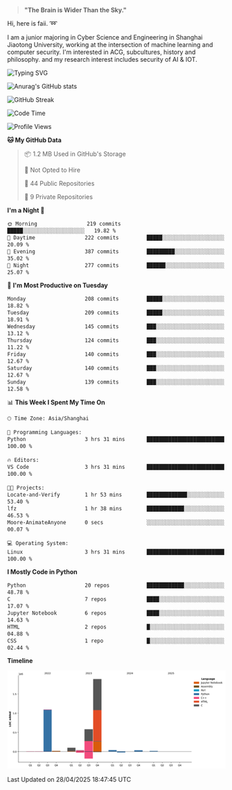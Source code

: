 > **"The Brain is Wider Than the Sky."**

  Hi, here is faii. :loop:  
  
  I am a junior majoring in Cyber Science and Engineering in Shanghai Jiaotong University, working at the intersection
  of machine learning and computer security. I'm interested in ACG, subcultures, history and philosophy. and my research interest includes security of AI & IOT.

![Typing SVG](https://readme-typing-svg.demolab.com/?lines=Any+sufficiently+advanced+technology+is+indistinguishable+from+magic;On+my+way+to+be+a+*magician*)

![Anurag's GitHub stats](https://github-readme-stats.vercel.app/api?username=faiimea)

![GitHub Streak](https://streak-stats.demolab.com/?user=faiimea)

<!--START_SECTION:waka-->
![Code Time](http://img.shields.io/badge/Code%20Time-780%20hrs%2054%20mins-blue)

![Profile Views](http://img.shields.io/badge/Profile%20Views-0-blue)

**🐱 My GitHub Data** 

> 📦 1.2 MB Used in GitHub's Storage 
 > 
> 🚫 Not Opted to Hire
 > 
> 📜 44 Public Repositories 
 > 
> 🔑 9 Private Repositories 
 > 
**I'm a Night 🦉** 

```text
🌞 Morning                219 commits         █████░░░░░░░░░░░░░░░░░░░░   19.82 % 
🌆 Daytime                222 commits         █████░░░░░░░░░░░░░░░░░░░░   20.09 % 
🌃 Evening                387 commits         █████████░░░░░░░░░░░░░░░░   35.02 % 
🌙 Night                  277 commits         ██████░░░░░░░░░░░░░░░░░░░   25.07 % 
```
📅 **I'm Most Productive on Tuesday** 

```text
Monday                   208 commits         █████░░░░░░░░░░░░░░░░░░░░   18.82 % 
Tuesday                  209 commits         █████░░░░░░░░░░░░░░░░░░░░   18.91 % 
Wednesday                145 commits         ███░░░░░░░░░░░░░░░░░░░░░░   13.12 % 
Thursday                 124 commits         ███░░░░░░░░░░░░░░░░░░░░░░   11.22 % 
Friday                   140 commits         ███░░░░░░░░░░░░░░░░░░░░░░   12.67 % 
Saturday                 140 commits         ███░░░░░░░░░░░░░░░░░░░░░░   12.67 % 
Sunday                   139 commits         ███░░░░░░░░░░░░░░░░░░░░░░   12.58 % 
```


📊 **This Week I Spent My Time On** 

```text
🕑︎ Time Zone: Asia/Shanghai

💬 Programming Languages: 
Python                   3 hrs 31 mins       █████████████████████████   100.00 % 

🔥 Editors: 
VS Code                  3 hrs 31 mins       █████████████████████████   100.00 % 

🐱‍💻 Projects: 
Locate-and-Verify        1 hr 53 mins        █████████████░░░░░░░░░░░░   53.40 % 
lfz                      1 hr 38 mins        ████████████░░░░░░░░░░░░░   46.53 % 
Moore-AnimateAnyone      0 secs              ░░░░░░░░░░░░░░░░░░░░░░░░░   00.07 % 

💻 Operating System: 
Linux                    3 hrs 31 mins       █████████████████████████   100.00 % 
```

**I Mostly Code in Python** 

```text
Python                   20 repos            ████████████░░░░░░░░░░░░░   48.78 % 
C                        7 repos             ████░░░░░░░░░░░░░░░░░░░░░   17.07 % 
Jupyter Notebook         6 repos             ████░░░░░░░░░░░░░░░░░░░░░   14.63 % 
HTML                     2 repos             █░░░░░░░░░░░░░░░░░░░░░░░░   04.88 % 
CSS                      1 repo              █░░░░░░░░░░░░░░░░░░░░░░░░   02.44 % 
```



**Timeline**

![Lines of Code chart](https://raw.githubusercontent.com/faiimea/faiimea/main/assets/bar_graph.png)


 Last Updated on 28/04/2025 18:47:45 UTC
<!--END_SECTION:waka-->
